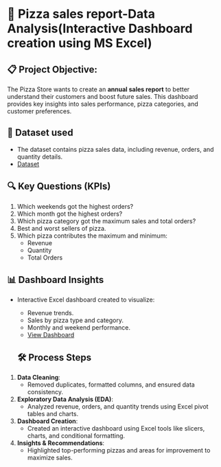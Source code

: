 # 🍕 Pizza sales report-Data Analysis(Interactive Dashboard creation using MS Excel)
## 📋 Project Objective:
The Pizza Store wants to create an **annual sales report** to better understand their customers and boost future sales. This dashboard provides key insights into sales performance, pizza categories, and customer preferences.

## 📂 Dataset used
- The dataset contains pizza sales data, including revenue, orders, and quantity details.
- <a href="https://github.com/dheivii/pizza_dashboard/blob/main/pizza_sales.csv">Dataset</a>


## 🔍 Key Questions (KPIs)
1. Which weekends got the highest orders?
2. Which month got the highest orders?
3. Which pizza category got the maximum sales and total orders?
4. Best and worst sellers of pizza.
5. Which pizza contributes the maximum and minimum:
   - Revenue
   - Quantity
   - Total Orders

## 📊 Dashboard Insights
- Interactive Excel dashboard created to visualize:
  - Revenue trends.
  - Sales by pizza type and category.
  - Monthly and weekend performance.
  - <a href="https://github.com/dheivii/pizza_dashboard/blob/main/pizza_dashboard(powerBi).pdf">View Dashboard</a>

  ## 🛠️ Process Steps
1. **Data Cleaning**:
   - Removed duplicates, formatted columns, and ensured data consistency.
2. **Exploratory Data Analysis (EDA)**:
   - Analyzed revenue, orders, and quantity trends using Excel pivot tables and charts.
3. **Dashboard Creation**:
   - Created an interactive dashboard using Excel tools like slicers, charts, and conditional formatting.
4. **Insights & Recommendations**:
   - Highlighted top-performing pizzas and areas for improvement to maximize sales.
